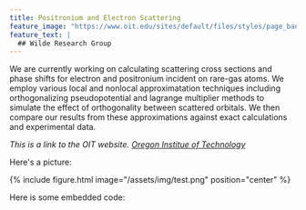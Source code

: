 ```yaml
---
title: Positronium and Electron Scattering
feature_image: "https://www.oit.edu/sites/default/files/styles/page_banner/public/2020-06/default-page-banner.png?h=10315cc0&itok=9yyqT75s"
feature_text: |
  ## Wilde Research Group
---
```


We are currently working on calculating scattering cross sections and phase shifts for electron and positronium incident on rare-gas atoms. We employ various local and nonlocal approximatation techniques including orthogonalizing pseudopotential and lagrange multiplier methods to simulate the effect of orthogonality between scattered orbitals. We then compare our results from these approximations against exact calculations and experimental data.

_This is a link to the OIT website. [Oregon Institue of Technology](https://www.oit.edu/)_

Here's a picture:

{% include figure.html image="/assets/img/test.png" position="center" %}

Here is some embedded code:

<script src="https://gist.github.com/Positronium-Scattering/af840943e9c0aa16dc6e46599c9b22ef.js"></script>

